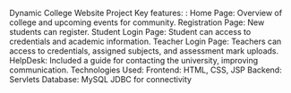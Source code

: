 Dynamic College Website Project
Key features: :
Home Page: Overview of college and upcoming events for community.
Registration Page: New students can register.
Student Login Page: Student can access to credentials and academic information.
Teacher Login Page: Teachers can access to credentials, assigned subjects, and assessment mark uploads.
HelpDesk: Included a guide for contacting the university, improving communication.
Technologies Used:
Frontend: HTML, CSS, JSP
Backend: Servlets
Database: MySQL
JDBC for connectivity
